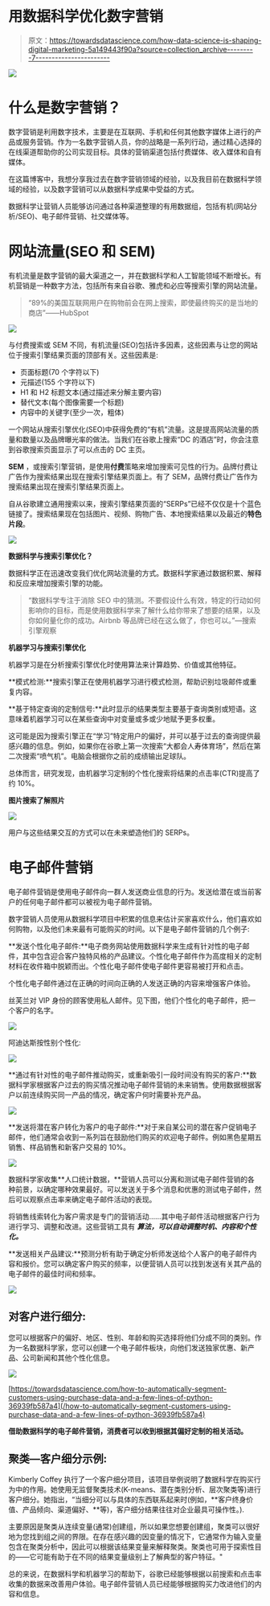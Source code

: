 # 用数据科学优化数字营销

> 原文：<https://towardsdatascience.com/how-data-science-is-shaping-digital-marketing-5a149443f90a?source=collection_archive---------7----------------------->

![](img/6ffd09fb6011ca75cd3ededb97cf0c87.png)

# **什么是数字营销？**

数字营销是利用数字技术，主要是在互联网、手机和任何其他数字媒体上进行的产品或服务营销。作为一名数字营销人员，你的战略是一系列行动，通过精心选择的在线渠道帮助你的公司实现目标。具体的营销渠道包括付费媒体、收入媒体和自有媒体。

在这篇博客中，我想分享我过去在数字营销领域的经验，以及我目前在数据科学领域的经验，以及数字营销可以从数据科学成果中受益的方式。

数据科学让营销人员能够访问通过各种渠道整理的有用数据组，包括有机(网站分析/SEO)、电子邮件营销、社交媒体等。

# **网站流量(SEO 和 SEM)**

有机流量是数字营销的最大渠道之一，并在数据科学和人工智能领域不断增长。有机营销是一种数字方法，包括所有来自谷歌、雅虎和必应等搜索引擎的网站流量。

> “89%的美国互联网用户在购物前会在网上搜索，即使最终购买的是当地的商店”——HubSpot

![](img/911cfcde24fd0e6e6c533b57d95dc39e.png)

与付费搜索或 SEM 不同，有机流量(SEO)包括许多因素，这些因素与让您的网站位于搜索引擎结果页面的顶部有关。这些因素是:

*   页面标题(70 个字符以下)
*   元描述(155 个字符以下)
*   H1 和 H2 标题文本(通过描述来分解主要内容)
*   替代文本(每个图像需要一个标题)
*   内容中的关键字(至少一次，粗体)

一个网站从搜索引擎优化(SEO)中获得免费的“有机”流量。这是提高网站流量的质量和数量以及品牌曝光率的做法。当我们在谷歌上搜索“DC 的酒店”时，你会注意到谷歌搜索页面显示了可以点击的 DC 主页。

**SEM** ，或搜索引擎营销，是使用**付费**策略来增加搜索可见性的行为。品牌付费让广告作为搜索结果出现在搜索引擎结果页面上。有了 SEM，品牌付费让广告作为搜索结果出现在搜索引擎结果页面上。

自从谷歌建立通用搜索以来，搜索引擎结果页面的“SERPs”已经不仅仅是十个蓝色链接了。搜索结果现在包括图片、视频、购物广告、本地搜索结果以及最近的**特色片段**。

![](img/d76d41f7794dd5f4404aa2362e6973f2.png)

**数据科学与搜索引擎优化？**

数据科学正在迅速改变我们优化网站流量的方式。数据科学家通过数据积累、解释和反应来增加搜索引擎的功能。

> “数据科学专注于消除 SEO 中的猜测。不要假设什么有效，特定的行动如何影响你的目标，而是使用数据科学来了解什么给你带来了想要的结果，以及你如何量化你的成功。Airbnb 等品牌已经在这么做了，你也可以。”—搜索引擎观察

**机器学习与搜索引擎优化**

机器学习是在分析搜索引擎优化时使用算法来计算趋势、价值或其他特征。

**模式检测:**搜索引擎正在使用机器学习进行模式检测，帮助识别垃圾邮件或重复内容。

**基于特定查询的定制信号:**此时显示的结果类型主要基于查询类别或短语。这意味着机器学习可以在某些查询中对变量或多或少地赋予更多权重。

这可能是因为搜索引擎正在“学习”特定用户的偏好，并可以基于过去的查询提供最感兴趣的信息。例如，如果你在谷歌上第一次搜索“大都会人寿体育场”，然后在第二次搜索“喷气机”。电脑会根据你之前的成绩输出足球队。

总体而言，研究发现，由机器学习定制的个性化搜索将结果的点击率(CTR)提高了约 10%。

**图片搜索了解照片**

![](img/956bf9cc483ec47a36eb3d83bff21cb0.png)

用户与这些结果交互的方式可以在未来塑造他们的 SERPs。

# **电子邮件营销**

电子邮件营销是使用电子邮件向一群人发送商业信息的行为。发送给潜在或当前客户的任何电子邮件都可以被视为电子邮件营销。

数字营销人员使用从数据科学项目中积累的信息来估计买家喜欢什么，他们喜欢如何购物，以及他们未来最有可能购买的时间。以下是电子邮件营销的几个例子:

**发送个性化电子邮件:**电子商务网站使用数据科学来生成有针对性的电子邮件，其中包含迎合客户独特风格的产品建议。个性化电子邮件作为高度相关的定制材料在收件箱中脱颖而出。个性化电子邮件使电子邮件更容易被打开和点击。

个性化电子邮件通过在正确的时间向正确的人发送正确的内容来增强客户体验。

丝芙兰对 VIP 身份的顾客使用私人邮件。见下图，他们个性化的电子邮件，把一个客户的名字。

![](img/c4f59a16c5d96b0bf8458abeab34626a.png)

阿迪达斯按性别个性化:

![](img/1d3cff73bab8fae762f1eba48a9d5429.png)

**通过有针对性的电子邮件推动购买，或重新吸引一段时间没有购买的客户:**数据科学家根据客户过去的购买情况推动电子邮件营销的未来销售。使用数据根据客户以前连续购买同一产品的情况，确定客户何时需要补充产品。

![](img/6938997d0c20e34700cd847d1ec939c9.png)

**发送将潜在客户转化为客户的电子邮件:**对于来自某公司的潜在客户促销电子邮件，他们通常会收到一系列旨在鼓励他们购买的欢迎电子邮件。例如黑色星期五销售、样品销售和新客户交易的 10%。

![](img/af5b945fbb1c9700312fb917c7d3b5e6.png)

数据科学家收集**人口统计数据，**营销人员可以分离和测试电子邮件营销的各种前景，以确定哪种效果最好。可以发送关于多个消息和优惠的测试电子邮件，然后可以观察点击率来确定电子邮件活动的表现。

将销售线索转化为客户需求是专门的营销活动……其中电子邮件活动根据客户行为进行学习、调整和改进。这些营销工具有 ***算法，可以自动调整时机、内容和个性化。***

**发送相关产品建议:**预测分析有助于确定分析师发送给个人客户的电子邮件内容和报价。您可以确定客户购买的频率，以便营销人员可以找到发送有关其产品的电子邮件的最佳时间和频率。

![](img/f91c86abb04d6f3641a3d1c2a45591e7.png)

## **对客户进行细分:**

您可以根据客户的偏好、地区、性别、年龄和购买选择将他们分成不同的类别。作为一名数据科学家，您可以创建一个电子邮件板块，向他们发送独家优惠、新产品、公司新闻和其他个性化信息。

![](img/ffea35ea11e4b06313e72111e674d260.png)

[https://towardsdatascience.com/how-to-automatically-segment-customers-using-purchase-data-and-a-few-lines-of-python-36939fb587a4](/how-to-automatically-segment-customers-using-purchase-data-and-a-few-lines-of-python-36939fb587a4)

**借助数据科学的电子邮件营销，消费者可以收到根据其偏好定制的相关活动。**

## 聚类—客户细分示例:

Kimberly Coffey 执行了一个客户细分项目，该项目举例说明了数据科学在购买行为中的作用。她使用无监督聚类技术(K-means、潜在类别分析、层次聚类等)进行客户细分。她指出，“当细分可以与具体的东西联系起来时(例如，**客户终身价值、产品倾向、渠道偏好、**等)，客户细分结果往往对企业最具可操作性。).

主要原因是聚类从连续变量(通常)创建组，所以如果您想要创建组，聚类可以很好地为您找到组之间的界限。在存在感兴趣的因变量的情况下，它通常作为输入变量包含在聚类分析中，因此可以根据该结果变量来解释聚类。聚类也可用于探索性目的——它可能有助于在不同的结果变量级别上了解典型的客户特征。"

总的来说，在数据科学和机器学习的帮助下，谷歌已经能够根据以前搜索和点击率收集的数据来改善用户体验。电子邮件营销人员已经能够根据购买力改进他们的内容和信息。